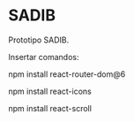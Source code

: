 # SADIB
Prototipo SADIB.

Insertar comandos:

npm install react-router-dom@6

npm install react-icons 

npm install react-scroll
